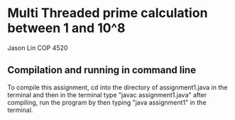 # Multi Threaded prime calculation between 1 and 10^8
Jason Lin COP 4520
## Compilation and running in command line
To compile this assignment, cd into the directory of assignment1.java in the terminal and then in the terminal type "javac assignment1.java"
after compiling, run the program by then typing "java assignment1" in the terminal.